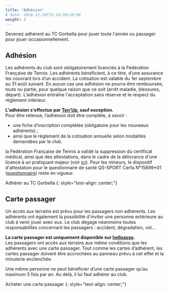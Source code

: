 ```yaml
---
title: "Adhésion"
# date: 2018-12-28T15:14:39+10:00
weight: 2
---
```


Devenez adhérent au TC Gorbella pour jouer toute l'année ou passager pour jouer occasionnellement.
<!--more-->


## Adhésion

Les adhérents du club sont obligatoirement licenciés à la Fédération Française de Tennis.
Les adhérents bénéficient, à ce titre, d’une assurance les couvrant lors d’un accident.
La cotisation est valable du 1er septembre au 31 août suivant.
En aucun cas une adhésion ne pourra être remboursée, toute ou partie, pour quelque raison que ce soit (arrêt maladie, blessures, départ).
L’adhésion entraîne l'acceptation sans réserve et le respect du règlement intérieur.

**L'adhésion s'effectue par [Ten'Up](https://tenup.fft.fr/club/62060274), sauf exception.**\
Pour être retenue, l’adhésion doit être complète, à savoir :
- une fiche d’inscription complétée (obligatoire pour les nouveaux adhérents) ;
- ainsi que le règlement de la cotisation annuelle selon modalités demandées par le club.

la Fédération Française de Tennis a validé la suppression du certificat médical, ainsi que des attestations, dans le cadre de la délivrance d'une licence à un pratiquant majeur (voir [ici](https://www.fft.fr/actualites/licences-2024-les-principaux-changements-0)).
Pour les mineurs, le dispositif d'attestation pour le questionnaire de santé QS-SPORT Cerfa N°15699*01 ([questionnaire](/assets/adhesion/attestation-ou-certificat-medical.pdf)) reste en vigueur.

<a class="button button-primary" style="text-decoration: none; text-align: center" href="https://tenup.fft.fr/club/62060274">Adhérer au TC Gorbella</a>
{: style="text-align: center;"}

## Carte passager

Un accès aux terrains est prévu pour les passagers non adhérents.
Les adhérents ont également la possibilité d'inviter une personne extérieure au club à venir jouer avec eux.
Le club dégage néanmoins toutes responsabilités concernant les passagers : accident, dégradation, vol...

**La carte passager est uniquement disponible sur [helloasso](https://www.helloasso.com/associations/tennis-club-gorbella/boutiques/carte-passager).**\
Les passagers ont accès aux terrains aux même conditions que les adhérents avec une carte passager.
Tout comme les cartes d’adhérent, les cartes passager doivent être accrochées au panneau prévu  à cet effet et la minuterie enclenchée.

Une même personne ne peut bénéficier d’une carte passager qu’au maximum 5 fois par an.
Au delà, il lui faut adhérer au club.

<a class="button button-primary" style="text-decoration: none; text-align: center" href="https://www.helloasso.com/associations/tennis-club-gorbella/boutiques/carte-passager">Acheter une carte passager</a>
{: style="text-align: center;"}

